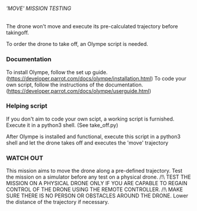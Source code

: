 ###### 'MOVE' MISSION TESTING ######
The drone won't move and execute its pre-calculated trajectory before takingoff.

To order the drone to take off, an Olympe script is needed.

### Documentation ###
To install Olympe, follow the set up guide.
(https://developer.parrot.com/docs/olympe/installation.html)
To code your own script, follow the instructions of the documentation.
(https://developer.parrot.com/docs/olympe/userguide.html)

### Helping script ###
If you don't aim to code your own scipt, a working script is furnished.
Execute it in a python3 shell.
(See take_off.py)

After Olympe is installed and functional, execute this script in a python3 shell and let the drone takes off and executes the 'move' trajectory

### WATCH OUT ###
This mission aims to move the drone along a pre-defined trajectory. Test the mission on a simulator before any test on a physical drone.
/!\ TEST THE MISSION ON A PHYSICAL DRONE ONLY IF YOU ARE CAPABLE TO REGAIN CONTROL OF THE DRONE USING THE REMOTE CONTROLLER.
/!\ MAKE SURE THERE IS NO PERSON OR OBSTACLES AROUND THE DRONE. Lower the distance of the trajectory if necessary.